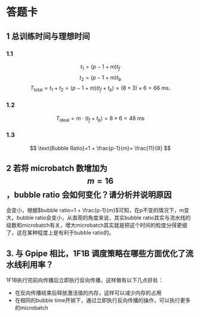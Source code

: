 # 答题卡

## 1 总训练时间与理想时间

### 1.1
$$
t_{1}=(p-1+m)t_f
$$
$$
t_{2}=(p-1+m)t_b
$$
$$
T_{\text{total}}=t_{1}+t_{2}=(p-1+m)(t_f+t_b)=(8+3)\times6=66\text{ ms}.
$$

### 1.2
$$
T_{\text{ideal}}=m\cdot(t_f+t_b)=8\times6=48\text{ ms}
$$

### 1.3
$$
\text{Bubble Ratio}=1 + \frac{p-1}{m}= \frac{11}{8}
$$

## 2 若将 microbatch 数增加为 $$m = 16$$，bubble ratio 会如何变化？请分析并说明原因
会变小，根据$bubble ratio=1 + \frac{p-1}{m}$可知，在p不变的情况下，m变大，bubble ratio会变小，从直观的角度来说，其实bubble ratio其实与流水线的级数和microbatch有关，增大microbatch其实就是把这个时间的粒度分得更细了，这在某种程度上是有利于bubble ratio的。

## 3. 与 Gpipe 相比，1F1B 调度策略在哪些方面优化了流水线利用率？
1F1B执行完前向传播后立即执行反向传播，这样做有以下几点好处：
- 在反向传播结束后释放激活值的内存，这样可以减少内存的占用
- 在相同的bubble time开销下，通过立即执行反向传播的操作，可以执行更多的microbatch

